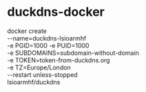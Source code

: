 # duckdns-docker

docker create \
  --name=duckdns-lsioarmhf \
  -e PGID=1000 -e PUID=1000  \
  -e SUBDOMAINS=subdomain-without-domain \
  -e TOKEN=token-from-duckdns.org \
  -e TZ=Europe/London \
  --restart unless-stopped \
  lsioarmhf/duckdns
